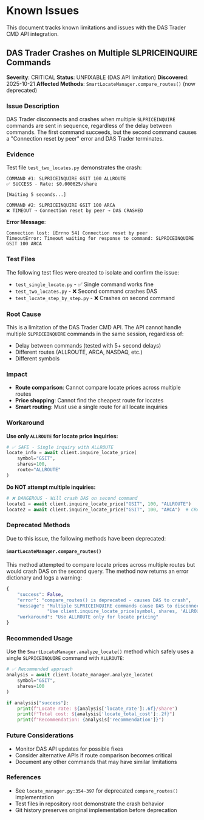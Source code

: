 # Known Issues

This document tracks known limitations and issues with the DAS Trader CMD API integration.

## DAS Trader Crashes on Multiple SLPRICEINQUIRE Commands

**Severity**: CRITICAL
**Status**: UNFIXABLE (DAS API limitation)
**Discovered**: 2025-10-21
**Affected Methods**: `SmartLocateManager.compare_routes()` (now deprecated)

### Issue Description

DAS Trader disconnects and crashes when multiple `SLPRICEINQUIRE` commands are sent in sequence, regardless of the delay between commands. The first command succeeds, but the second command causes a "Connection reset by peer" error and DAS Trader terminates.

### Evidence

Test file `test_two_locates.py` demonstrates the crash:

```
COMMAND #1: SLPRICEINQUIRE GSIT 100 ALLROUTE
✅ SUCCESS - Rate: $0.000625/share

[Waiting 5 seconds...]

COMMAND #2: SLPRICEINQUIRE GSIT 100 ARCA
❌ TIMEOUT → Connection reset by peer → DAS CRASHED
```

**Error Message**:
```
Connection lost: [Errno 54] Connection reset by peer
TimeoutError: Timeout waiting for response to command: SLPRICEINQUIRE GSIT 100 ARCA
```

### Test Files

The following test files were created to isolate and confirm the issue:

- `test_single_locate.py` - ✅ Single command works fine
- `test_two_locates.py` - ❌ Second command crashes DAS
- `test_locate_step_by_step.py` - ❌ Crashes on second command

### Root Cause

This is a limitation of the DAS Trader CMD API. The API cannot handle multiple `SLPRICEINQUIRE` commands in the same session, regardless of:
- Delay between commands (tested with 5+ second delays)
- Different routes (ALLROUTE, ARCA, NASDAQ, etc.)
- Different symbols

### Impact

- **Route comparison**: Cannot compare locate prices across multiple routes
- **Price shopping**: Cannot find the cheapest route for locates
- **Smart routing**: Must use a single route for all locate inquiries

### Workaround

**Use only `ALLROUTE` for locate price inquiries:**

```python
# ✅ SAFE - Single inquiry with ALLROUTE
locate_info = await client.inquire_locate_price(
    symbol="GSIT",
    shares=100,
    route="ALLROUTE"
)
```

**Do NOT attempt multiple inquiries:**

```python
# ❌ DANGEROUS - Will crash DAS on second command
locate1 = await client.inquire_locate_price("GSIT", 100, "ALLROUTE")
locate2 = await client.inquire_locate_price("GSIT", 100, "ARCA")  # CRASH!
```

### Deprecated Methods

Due to this issue, the following methods have been deprecated:

#### `SmartLocateManager.compare_routes()`

This method attempted to compare locate prices across multiple routes but would crash DAS on the second query. The method now returns an error dictionary and logs a warning:

```python
{
    "success": False,
    "error": "compare_routes() is deprecated - causes DAS to crash",
    "message": "Multiple SLPRICEINQUIRE commands cause DAS to disconnect. "
               "Use client.inquire_locate_price(symbol, shares, 'ALLROUTE') instead.",
    "workaround": "Use ALLROUTE only for locate pricing"
}
```

### Recommended Usage

Use the `SmartLocateManager.analyze_locate()` method which safely uses a single `SLPRICEINQUIRE` command with `ALLROUTE`:

```python
# ✅ Recommended approach
analysis = await client.locate_manager.analyze_locate(
    symbol="GSIT",
    shares=100
)

if analysis["success"]:
    print(f"Locate rate: ${analysis['locate_rate']:.6f}/share")
    print(f"Total cost: ${analysis['locate_total_cost']:.2f}")
    print(f"Recommendation: {analysis['recommendation']}")
```

### Future Considerations

- Monitor DAS API updates for possible fixes
- Consider alternative APIs if route comparison becomes critical
- Document any other commands that may have similar limitations

### References

- See `locate_manager.py:354-397` for deprecated `compare_routes()` implementation
- Test files in repository root demonstrate the crash behavior
- Git history preserves original implementation before deprecation
